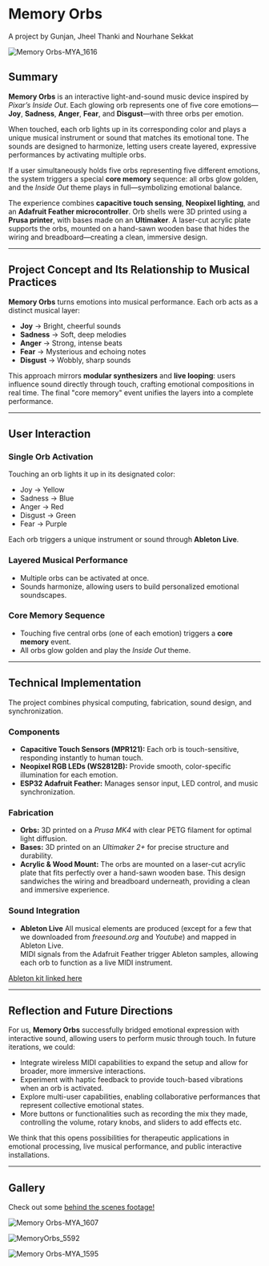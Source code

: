 # Memory Orbs
A project by Gunjan, Jheel Thanki and Nourhane Sekkat

![Memory Orbs-MYA_1616](https://github.com/user-attachments/assets/7e52289a-7c94-4efc-b8ca-c853eaab82bf)

## Summary

**Memory Orbs** is an interactive light-and-sound music device inspired by *Pixar’s Inside Out*. Each glowing orb represents one of five core emotions—**Joy**, **Sadness**, **Anger**, **Fear**, and **Disgust**—with three orbs per emotion.

When touched, each orb lights up in its corresponding color and plays a unique musical instrument or sound that matches its emotional tone. The sounds are designed to harmonize, letting users create layered, expressive performances by activating multiple orbs.

If a user simultaneously holds five orbs representing five different emotions, the system triggers a special **core memory** sequence: all orbs glow golden, and the *Inside Out* theme plays in full—symbolizing emotional balance.

The experience combines **capacitive touch sensing**, **Neopixel lighting**, and an **Adafruit Feather microcontroller**. Orb shells were 3D printed using a **Prusa printer**, with bases made on an **Ultimaker**. A laser-cut acrylic plate supports the orbs, mounted on a hand-sawn wooden base that hides the wiring and breadboard—creating a clean, immersive design.

---

## Project Concept and Its Relationship to Musical Practices

**Memory Orbs** turns emotions into musical performance. Each orb acts as a distinct musical layer:

- **Joy** → Bright, cheerful sounds  
- **Sadness** → Soft, deep melodies  
- **Anger** → Strong, intense beats  
- **Fear** → Mysterious and echoing notes  
- **Disgust** → Wobbly, sharp sounds  

This approach mirrors **modular synthesizers** and **live looping**: users influence sound directly through touch, crafting emotional compositions in real time. The final "core memory" event unifies the layers into a complete performance.

---

## User Interaction

### Single Orb Activation

Touching an orb lights it up in its designated color:

- Joy → Yellow  
- Sadness → Blue  
- Anger → Red  
- Disgust → Green  
- Fear → Purple  

Each orb triggers a unique instrument or sound through **Ableton Live**.

### Layered Musical Performance

- Multiple orbs can be activated at once.  
- Sounds harmonize, allowing users to build personalized emotional soundscapes.

### Core Memory Sequence

- Touching five central orbs (one of each emotion) triggers a **core memory** event.  
- All orbs glow golden and play the *Inside Out* theme.

---

## Technical Implementation

The project combines physical computing, fabrication, sound design, and synchronization.

### Components

- **Capacitive Touch Sensors (MPR121):** Each orb is touch-sensitive, responding instantly to human touch.
- **Neopixel RGB LEDs (WS2812B):** Provide smooth, color-specific illumination for each emotion.
- **ESP32 Adafruit Feather:** Manages sensor input, LED control, and music synchronization.


### Fabrication

- **Orbs:** 3D printed on a *Prusa MK4* with clear PETG filament for optimal light diffusion.
- **Bases:** 3D printed on an *Ultimaker 2+* for precise structure and durability.
- **Acrylic & Wood Mount:** The orbs are mounted on a laser-cut acrylic plate that fits perfectly over a hand-sawn wooden base. This design sandwiches the wiring and breadboard underneath, providing a clean and immersive experience.


### Sound Integration

- **Ableton Live** All musical elements are produced (except for a few that we downloaded from *freesound.org* and *Youtube*) and mapped in Ableton Live.  
MIDI signals from the Adafruit Feather trigger Ableton samples, allowing each orb to function as a live MIDI instrument.

[Ableton kit linked here](https://drive.google.com/file/d/1MooMNMA3w-bOV3jc4e5V7J0QFlqLJR1t/view?usp=sharing)

---

## Reflection and Future Directions

For us, **Memory Orbs** successfully bridged emotional expression with interactive sound, allowing users to perform music through touch. In future iterations, we could:

- Integrate wireless MIDI capabilities to expand the setup and allow for broader, more immersive interactions.
- Experiment with haptic feedback to provide touch-based vibrations when an orb is activated.
- Explore multi-user capabilities, enabling collaborative performances that represent collective emotional states.
- More buttons or functionalities such as recording the mix they made, controlling the volume, rotary knobs, and sliders to add effects etc.

We think that this opens possibilities for therapeutic applications in emotional processing, live musical performance, and public interactive installations.

---

## Gallery

Check out some [behind the scenes footage!](https://drive.google.com/drive/folders/1jXTS-sdPLhZexhaXIYc-yuxmdXGI0j51)

![Memory Orbs-MYA_1607](https://github.com/user-attachments/assets/fbe543ba-690e-4a7c-bef1-3d944a4d453c)

![MemoryOrbs_5592](https://github.com/user-attachments/assets/cd90fa9f-6985-4206-8b67-4fea62b363e3)

![Memory Orbs-MYA_1595](https://github.com/user-attachments/assets/76e9c06e-b7d9-4134-a227-96ba3c1789a0)

